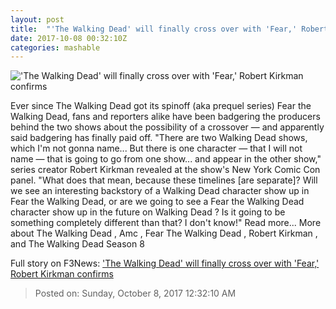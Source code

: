 ```yaml
---
layout: post
title:  "'The Walking Dead' will finally cross over with 'Fear,' Robert Kirkman confirms"
date: 2017-10-08 00:32:10Z
categories: mashable
---
```


!['The Walking Dead' will finally cross over with 'Fear,' Robert Kirkman confirms](https://i.amz.mshcdn.com/-ok_pvT_5Puq3oaeowyIS_tOD-Y=/1200x630/2017%2F10%2F08%2F7d%2Fa8a907c426c34d8f87bdc5cb8a21bee7.090ae.jpg)

Ever since The Walking Dead got its spinoff (aka prequel series) Fear the Walking Dead, fans and reporters alike have been badgering the producers behind the two shows about the possibility of a crossover — and apparently said badgering has finally paid off. "There are two Walking Dead shows, which I'm not gonna name... But there is one character — that I will not name — that is going to go from one show... and appear in the other show," series creator Robert Kirkman revealed at the show's New York Comic Con panel. "What does that mean, because these timelines [are separate]? Will we see an interesting backstory of a Walking Dead character show up in Fear the Walking Dead, or are we going to see a Fear the Walking Dead character show up in the future on Walking Dead ? Is it going to be something completely different than that? I don't know!" Read more... More about The Walking Dead , Amc , Fear The Walking Dead , Robert Kirkman , and The Walking Dead Season 8


Full story on F3News: ['The Walking Dead' will finally cross over with 'Fear,' Robert Kirkman confirms](http://www.f3nws.com/n/kXRGjC)

> Posted on: Sunday, October 8, 2017 12:32:10 AM
